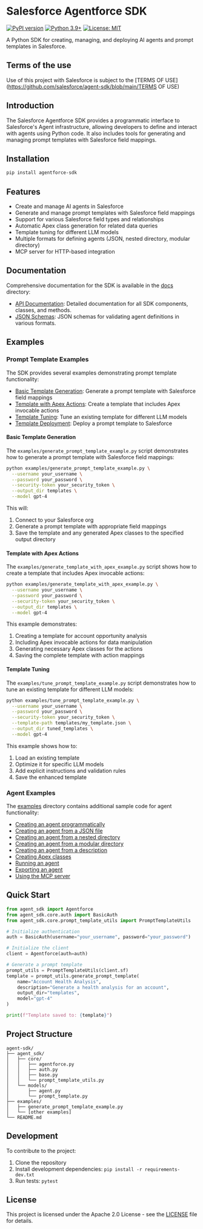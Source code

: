 # Salesforce Agentforce SDK

[![PyPI version](https://badge.fury.io/py/agentforce-sdk.svg)](https://badge.fury.io/py/agentforce-sdk)
[![Python 3.9+](https://img.shields.io/badge/python-3.9+-blue.svg)](https://www.python.org/downloads/)
[![License: MIT](https://img.shields.io/badge/License-MIT-yellow.svg)](https://opensource.org/licenses/MIT)

A Python SDK for creating, managing, and deploying AI agents and prompt templates in Salesforce.

## Terms of the use
Use of this project with Salesforce is subject to the [TERMS OF USE](https://github.com/salesforce/agent-sdk/blob/main/TERMS OF USE)

## Introduction

The Salesforce Agentforce SDK provides a programmatic interface to Salesforce's Agent infrastructure, allowing developers to define and interact with agents using Python code. It also includes tools for generating and managing prompt templates with Salesforce field mappings.

## Installation

```bash
pip install agentforce-sdk
```

## Features

- Create and manage AI agents in Salesforce
- Generate and manage prompt templates with Salesforce field mappings
- Support for various Salesforce field types and relationships
- Automatic Apex class generation for related data queries
- Template tuning for different LLM models
- Multiple formats for defining agents (JSON, nested directory, modular directory)
- MCP server for HTTP-based integration

## Documentation

Comprehensive documentation for the SDK is available in the [docs](https://github.com/salesforce/agent-sdk/tree/main/docs) directory:

- [API Documentation](https://github.com/salesforce/agent-sdk/blob/main/docs/api_documentation.md): Detailed documentation for all SDK components, classes, and methods.
- [JSON Schemas](https://github.com/salesforce/agent-sdk/tree/main/docs/schemas): JSON schemas for validating agent definitions in various formats.

## Examples

### Prompt Template Examples

The SDK provides several examples demonstrating prompt template functionality:

- [Basic Template Generation](https://github.com/salesforce/agent-sdk/blob/main/examples/generate_prompt_template_example.py): Generate a prompt template with Salesforce field mappings
- [Template with Apex Actions](https://github.com/salesforce/agent-sdk/blob/main/examples/generate_template_with_apex_example.py): Create a template that includes Apex invocable actions
- [Template Tuning](https://github.com/salesforce/agent-sdk/blob/main/examples/tune_prompt_template_example.py): Tune an existing template for different LLM models
- [Template Deployment](https://github.com/salesforce/agent-sdk/blob/main/examples/deploy_prompt_template_example.py): Deploy a prompt template to Salesforce

#### Basic Template Generation

The `examples/generate_prompt_template_example.py` script demonstrates how to generate a prompt template with Salesforce field mappings:

```bash
python examples/generate_prompt_template_example.py \
  --username your_username \
  --password your_password \
  --security-token your_security_token \
  --output_dir templates \
  --model gpt-4
```

This will:
1. Connect to your Salesforce org
2. Generate a prompt template with appropriate field mappings
3. Save the template and any generated Apex classes to the specified output directory

#### Template with Apex Actions

The `examples/generate_template_with_apex_example.py` script shows how to create a template that includes Apex invocable actions:

```bash
python examples/generate_template_with_apex_example.py \
  --username your_username \
  --password your_password \
  --security-token your_security_token \
  --output_dir templates \
  --model gpt-4
```

This example demonstrates:
1. Creating a template for account opportunity analysis
2. Including Apex invocable actions for data manipulation
3. Generating necessary Apex classes for the actions
4. Saving the complete template with action mappings

#### Template Tuning

The `examples/tune_prompt_template_example.py` script demonstrates how to tune an existing template for different LLM models:

```bash
python examples/tune_prompt_template_example.py \
  --username your_username \
  --password your_password \
  --security-token your_security_token \
  --template-path templates/my_template.json \
  --output_dir tuned_templates \
  --model gpt-4
```

This example shows how to:
1. Load an existing template
2. Optimize it for specific LLM models
3. Add explicit instructions and validation rules
4. Save the enhanced template

### Agent Examples

The [examples](https://github.com/salesforce/agent-sdk/tree/main/examples) directory contains additional sample code for agent functionality:

- [Creating an agent programmatically](https://github.com/salesforce/agent-sdk/blob/main/examples/create_agent_programmatically.py)
- [Creating an agent from a JSON file](https://github.com/salesforce/agent-sdk/blob/main/examples/create_agent_from_json_file.py)
- [Creating an agent from a nested directory](https://github.com/salesforce/agent-sdk/blob/main/examples/create_agent_from_nested_directory.py)
- [Creating an agent from a modular directory](https://github.com/salesforce/agent-sdk/blob/main/examples/create_agent_from_modular_directory.py)
- [Creating an agent from a description](https://github.com/salesforce/agent-sdk/blob/main/examples/create_agent_from_description.py)
- [Creating Apex classes](https://github.com/salesforce/agent-sdk/blob/main/examples/create_apex_class_example.py)
- [Running an agent](https://github.com/salesforce/agent-sdk/blob/main/examples/run_agent.py)
- [Exporting an agent](https://github.com/salesforce/agent-sdk/blob/main/examples/export_salesforce_agent_example.py)
- [Using the MCP server](https://github.com/salesforce/agent-sdk/blob/main/examples/mcp_server_example.py)

## Quick Start

```python
from agent_sdk import Agentforce
from agent_sdk.core.auth import BasicAuth
from agent_sdk.core.prompt_template_utils import PromptTemplateUtils

# Initialize authentication
auth = BasicAuth(username="your_username", password="your_password")

# Initialize the client
client = Agentforce(auth=auth)

# Generate a prompt template
prompt_utils = PromptTemplateUtils(client.sf)
template = prompt_utils.generate_prompt_template(
    name="Account Health Analysis",
    description="Generate a health analysis for an account",
    output_dir="templates",
    model="gpt-4"
)

print(f"Template saved to: {template}")
```

## Project Structure

```
agent-sdk/
├── agent_sdk/
│   ├── core/
│   │   ├── agentforce.py
│   │   ├── auth.py
│   │   ├── base.py
│   │   └── prompt_template_utils.py
│   └── models/
│       ├── agent.py
│       └── prompt_template.py
├── examples/
│   ├── generate_prompt_template_example.py
│   └── [other examples]
└── README.md
```

## Development

To contribute to the project:

1. Clone the repository
2. Install development dependencies: `pip install -r requirements-dev.txt`
3. Run tests: `pytest`

## License

This project is licensed under the Apache 2.0 License - see the [LICENSE](https://github.com/salesforce/agent-sdk/blob/main/LICENSE) file for details. 
